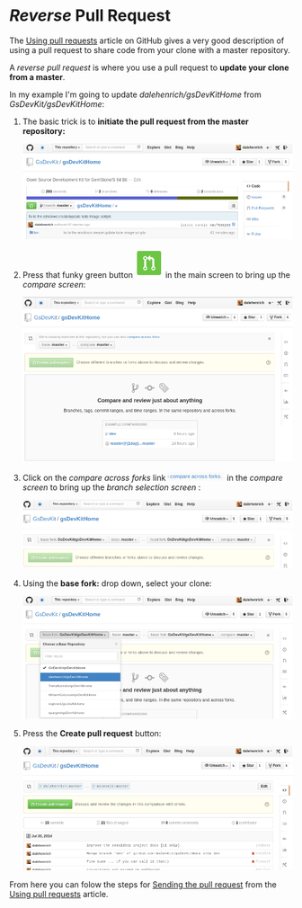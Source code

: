 # *Reverse* Pull Request
The [Using pull requests][1] article on GitHub gives a very good description of using a pull request to share code from your clone with a master repository.

A *reverse pull request* is where you use a pull request to **update your clone from a master**.

In my example I'm going to update *dalehenrich/gsDevKitHome* from *GsDevKit/gsDevKitHome*:

1. The basic trick is to **initiate the pull request from the master repository:**

   ![step 1][2]

2. Press that funky green button ![step 1.5][8] in the main screen to bring up the *compare screen*:

   ![step 2][3]

3. Click on the *compare across forks* link ![step 2.5][9] in the *compare screen* to bring up the *branch selection screen* :

   ![step 3][4]

4. Using the **base fork:** drop down, select your clone:

   ![step 4][5]

5. Press the **Create pull request** button:

   ![step 5][6]

From here you can folow the steps for [Sending the pull request][7] from the [Using pull requests][1] article.

[1]: https://help.github.com/articles/using-pull-requests
[2]: images/reversePR_01.png
[3]: images/reversePR_02.png
[4]: images/reversePR_03.png
[5]: images/reversePR_04.png
[6]: images/reversePR_05.png
[7]: https://help.github.com/articles/using-pull-requests#sending-the-pull-request
[8]: images/greenPRButton.png
[9]: images/compareAcrossForks.png
